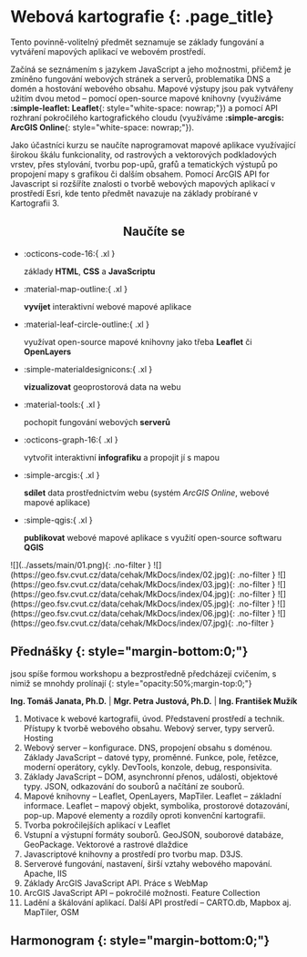 
# Webová kartografie {: .page_title}

Tento povinně-volitelný předmět seznamuje se základy fungování a vytváření mapových aplikací ve webovém prostředí.

Začíná se seznámením s jazykem JavaScript a jeho možnostmi, přičemž je zmíněno fungování webových stránek a serverů, problematika DNS a domén a hostování webového obsahu. Mapové výstupy jsou pak vytvářeny užitím dvou metod – pomocí open-source mapové knihovny (využíváme __:simple-leaflet: Leaflet__{: style="white-space: nowrap;"}) a pomocí API rozhraní pokročilého kartografického cloudu (využíváme __:simple-arcgis: ArcGIS Online__{: style="white-space: nowrap;"}).

Jako účastníci kurzu se naučíte naprogramovat mapové aplikace využívající širokou škálu funkcionality, od rastrových a vektorových podkladových vrstev, přes stylování, tvorbu pop-upů, grafů a tematických výstupů po propojení mapy s grafikou či dalším obsahem. Pomocí ArcGIS API for Javascript si rozšíříte znalosti o tvorbě webových mapových aplikací v prostředí Esri, kde tento předmět navazuje na základy probírané v Kartografii 3.

<h2 style="text-align:center;">Naučíte se</h2>
<!-- styl je zde pridany HTML tagem (ne pomoci '##'), aby se text neobjevil v tabulce obsahu vlevo na strance -->

<div class="grid cards grid_icon_info smaller_padding" markdown> <!-- specificky format gridu (trida "grid_icon_info") na miru uvodni strance predmetu -->

-   :octicons-code-16:{ .xl }

    základy __HTML__, __CSS__ a __JavaScriptu__

-   :material-map-outline:{ .xl }

    __vyvíjet__ interaktivní webové mapové aplikace

-   :material-leaf-circle-outline:{ .xl }

    využívat open-source mapové knihovny jako třeba __Leaflet__ či __OpenLayers__

-   :simple-materialdesignicons:{ .xl }

    __vizualizovat__ geoprostorová data na webu

-   :material-tools:{ .xl }

    pochopit fungování webových __serverů__


-   :octicons-graph-16:{ .xl }

    vytvořit interaktivní __infografiku__ a propojit jí s mapou

-   :simple-arcgis:{ .xl }

    __sdílet__ data prostřednictvím webu (systém _ArcGIS Online_, webové mapové aplikace)

-   :simple-qgis:{ .xl }

    __publikovat__ webové mapové aplikace s využití open-source softwaru __QGIS__


</div>

<div class="gallery_container" markdown>
![](../assets/main/01.png){: .no-filter }
![](https://geo.fsv.cvut.cz/data/cehak/MkDocs/index/02.jpg){: .no-filter }
![](https://geo.fsv.cvut.cz/data/cehak/MkDocs/index/03.jpg){: .no-filter }
![](https://geo.fsv.cvut.cz/data/cehak/MkDocs/index/04.jpg){: .no-filter }
![](https://geo.fsv.cvut.cz/data/cehak/MkDocs/index/05.jpg){: .no-filter }
![](https://geo.fsv.cvut.cz/data/cehak/MkDocs/index/06.jpg){: .no-filter }
![](https://geo.fsv.cvut.cz/data/cehak/MkDocs/index/07.jpg){: .no-filter }


</div>

<!-- ## Doporučená literatura

1. Kolář, J.: Geografické informační systémy 10. Vydavatelství ČVUT, Praha 1998.
2. Rapant, P. (2006): Geoinformatika a geoinformační technologie. VŠB-TU Ostrava, 500 str. ISBN 80-248-1264-9.
3. Břehovský, M., Jedlička, K. (2005): Přednáškové texty pro Úvod do GIS. ZČU Plzeň, 116 s.
4. Hrubý M.: Geografické Informační Systémy (GIS) - Studijní opora. VÚT v Brně, 91 str.
5. Tuček J.: Geografické informační systémy, Praha Computer Press, 1998. -->

## Přednášky {: style="margin-bottom:0;"}

jsou spíše formou workshopu a bezprostředně předcházejí cvičením, s nimiž se mnohdy prolínají
{: style="opacity:50%;margin-top:0;"}

__Ing. Tomáš Janata, Ph.D.__ | __Mgr. Petra Justová, Ph.D.__ | __Ing. František Mužík__

1. Motivace k webové kartografii, úvod. Představení prostředí a technik. Přístupy k tvorbě webového obsahu. Webový server, typy serverů. Hosting
2. Webový server – konfigurace. DNS, propojení obsahu s doménou. Základy JavaScript – datové typy, proměnné. Funkce, pole, řetězce, moderní operátory, cykly. DevTools, konzole, debug, responsivita.
3. Základy JavaScript – DOM, asynchronní přenos, události, objektové typy. JSON, odkazování do souborů a načítání ze souborů.
4. Mapové knihovny – Leaflet, OpenLayers, MapTiler. Leaflet – základní informace. Leaflet – mapový objekt, symbolika, prostorové dotazování, pop-up. Mapové elementy a rozdíly oproti konvenční kartografii.
5. Tvorba pokročilejších aplikací v Leaflet
6. Vstupní a výstupní formáty souborů. GeoJSON, souborové databáze, GeoPackage. Vektorové a rastrové dlaždice
7. Javascriptové knihovny a prostředí pro tvorbu map. D3JS.
8. Serverové fungování, nastavení, širší vztahy webového mapování. Apache, IIS
9. Základy ArcGIS JavaScript API. Práce s WebMap
10. ArcGIS JavaScript API – pokročilé možnosti. Feature Collection
11. Ladění a škálování aplikací. Další API prostředí – CARTO.db, Mapbox aj. MapTiler, OSM

## Harmonogram {: style="margin-bottom:0;"}


<!--
[![](./assets/index/schedule.svg#only-light){.off-glb .no-filter}](https://kos.cvut.cz/schedule/course/1551GIS/semester/B232){target="_blank"}
[![](./assets/index/schedule_dark.svg#only-dark){.off-glb .no-filter}](https://kos.cvut.cz/schedule/course/1551GIS/semester/B232){target="_blank"}

---

[Stránka předmětu v :custom-kos-logo-img-BW:{.middle style="margin-left:3px;"} :custom-kos-logo-BW:{.xl .middle}](https://kos.cvut.cz/course-syllabus/1551GIS/B232){ .md-button .md-button--primary target="_blank"}
{align=center}

-->